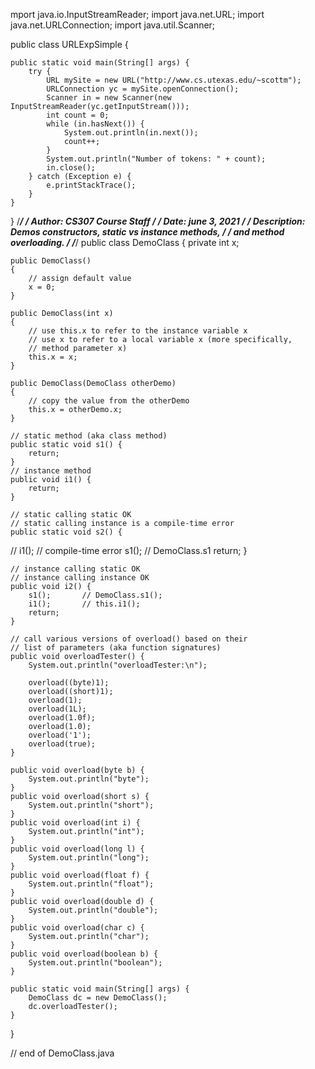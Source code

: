 mport java.io.InputStreamReader;
import java.net.URL;
import java.net.URLConnection;
import java.util.Scanner;


public class URLExpSimple {

    
    public static void main(String[] args) {
        try {
            URL mySite = new URL("http://www.cs.utexas.edu/~scottm");
            URLConnection yc = mySite.openConnection();
            Scanner in = new Scanner(new InputStreamReader(yc.getInputStream()));
            int count = 0;
            while (in.hasNext()) {
                System.out.println(in.next());
                count++;
            }
            System.out.println("Number of tokens: " + count);
            in.close();
        } catch (Exception e) {
            e.printStackTrace();
        }
    }
} /******************************************************************/
/* Author: CS307 Course Staff                                     */
/* Date: june 3, 2021                                       */
/* Description: Demos constructors, static vs instance methods,   */
/*              and method overloading.                           */
/******************************************************************/
public class DemoClass
{
    private int x;

    public DemoClass()
    {
        // assign default value
        x = 0;
    }

    public DemoClass(int x)
    {
        // use this.x to refer to the instance variable x
        // use x to refer to a local variable x (more specifically,
        // method parameter x)
        this.x = x;
    }

    public DemoClass(DemoClass otherDemo)
    {
        // copy the value from the otherDemo
        this.x = otherDemo.x;
    }

    // static method (aka class method)
    public static void s1() {
        return;
    }
    // instance method
    public void i1() {
        return;
    }

    // static calling static OK
    // static calling instance is a compile-time error
    public static void s2() {
//        i1();     // compile-time error
        s1();       // DemoClass.s1
        return;
    }

    // instance calling static OK
    // instance calling instance OK
    public void i2() {
        s1();       // DemoClass.s1();
        i1();       // this.i1();
        return;
    }

    // call various versions of overload() based on their 
    // list of parameters (aka function signatures)
    public void overloadTester() {
        System.out.println("overloadTester:\n");

        overload((byte)1);
        overload((short)1);
        overload(1);
        overload(1L);
        overload(1.0f);
        overload(1.0);
        overload('1');
        overload(true);
    }
    
    public void overload(byte b) {
        System.out.println("byte");
    }    
    public void overload(short s) {
        System.out.println("short");
    }    
    public void overload(int i) {
        System.out.println("int");
    }
    public void overload(long l) {
        System.out.println("long");
    }
    public void overload(float f) {
        System.out.println("float");
    }
    public void overload(double d) {
        System.out.println("double");
    }    
    public void overload(char c) {
        System.out.println("char");
    }    
    public void overload(boolean b) {
        System.out.println("boolean");
    }    

    public static void main(String[] args) {
        DemoClass dc = new DemoClass();
        dc.overloadTester();
    }
}

// end of DemoClass.java
